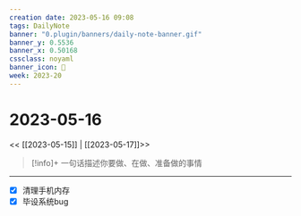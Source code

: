 ```yaml
---
creation date: 2023-05-16 09:08
tags: DailyNote
banner: "0.plugin/banners/daily-note-banner.gif"
banner_y: 0.5536
banner_x: 0.50168
cssclass: noyaml
banner_icon: 💌
week: 2023-20
---
```


# 2023-05-16

<< [[2023-05-15]] | [[2023-05-17]]>>


> [!info]+ 一句话描述你要做、在做、准备做的事情
> 

---

- [x] 清理手机内存
- [x] 毕设系统bug